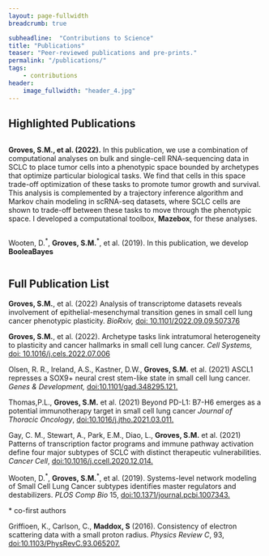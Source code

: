```yaml
---
layout: page-fullwidth
breadcrumb: true

subheadline:  "Contributions to Science"
title: "Publications"
teaser: "Peer-reviewed publications and pre-prints."
permalink: "/publications/"
tags:
    - contributions
header:
    image_fullwidth: "header_4.jpg"
---
```

## Highlighted Publications

<div class="row t30">
    <div class="medium-4 columns">
        <img src="{{ site.urlimg }}cell_sys.png" alt="">
    </div>
    <div class="medium-4 columns">
        <p><b>Groves, S.M., et al. (2022).</b> In this publication, we use a combination of computational analyses on bulk and single-cell RNA-sequencing data in SCLC to place tumor cells into a phenotypic space bounded by archetypes that optimize particular biological tasks. We find that cells in this space trade-off optimization of these tasks to promote tumor growth and survival. This analysis is complemented by a trajectory inference algorithm and Markov chain modeling in scRNA-seq datasets, where SCLC cells are shown to trade-off between these tasks to move through the phenotypic space. I developed a computational toolbox, <b>Mazebox</b>, for these analyses. </p>
    </div><!-- /.medium-4.columns -->
</div>
<div class="row t30">
    <div class="medium-4 columns">
        <img src="{{ site.urlimg }}ploscb.jpg" alt="">
    </div>
    <div class="medium-4 columns">
    <p>Wooten, D.<sup>*</sup>, <b>Groves, S.M.</b><sup>*</sup>, et al. (2019). In this publication, we develop <b>BooleaBayes</b></p>
    </div><!-- /.medium-4.columns -->
</div><!-- /.row -->

## Full Publication List

<p><b>Groves, S.M.</b>, et al. (2022) Analysis of transcriptome datasets reveals involvement of epithelial-mesenchymal transition genes in small cell lung cancer phenotypic plasticity. <i>BioRxiv,</i> <a href="https://www.biorxiv.org/content/10.1101/2022.09.09.507376v1">doi: 10.1101/2022.09.09.507376</a></p> 

<p> <b>Groves, S.M.</b>, et al. (2022). Archetype tasks link intratumoral heterogeneity to plasticity and cancer hallmarks in small cell lung cancer. <i>Cell Systems,</i> <a href="https://www.cell.com/cell-systems/fulltext/S2405-4712(22)00313-1?_returnURL=https%3A%2F%2Flinkinghub.elsevier.com%2Fretrieve%2Fpii%2FS2405471222003131%3Fshowall%3Dtrue">doi: 10.1016/j.cels.2022.07.006 </a></p>

<p>Olsen, R. R., Ireland, A.S., Kastner, D.W., <b>Groves, S.M.</b> et al.
(2021) ASCL1 represses a SOX9+ neural crest stem-like state in small cell lung cancer. <i>Genes & Development,</i> <a href="http://genesdev.cshlp.org/content/35/11-12/847.short">doi:10.1101/gad.348295.121.</a></p>

 <p>Thomas,P.L., <b>Groves, S.M.</b> et al.
(2021) Beyond PD-L1: B7-H6 emerges as a potential immunotherapy target in small cell lung cancer <i>Journal of Thoracic Oncology</i>, <a href="https://www.jto.org/article/S1556-0864(21)02066-9/pdf">doi:10.1016/j.jtho.2021.03.011.</a></p>

<p>Gay, C. M., Stewart, A., Park, E.M., Diao, L., <b>Groves, S.M.</b> et al.
(2021) Patterns of transcription factor programs and immune pathway
activation define four major subtypes of SCLC with distinct therapeutic
vulnerabilities. <i>Cancer Cell</i>, <a href="https://www.sciencedirect.com/science/article/abs/pii/S1535610820306620?via%3Dihub">doi:10.1016/j.ccell.2020.12.014.</a></p>

<p>Wooten, D.<sup>*</sup>, <b>Groves, S.M.</b><sup>*</sup>, et al. (2019). Systems-level network
modeling of Small Cell Lung Cancer subtypes identifies master regulators
and destabilizers. <i>PLOS Comp Bio</i> 15,
 <a href="https://journals.plos.org/ploscompbiol/article?id=10.1371/journal.pcbi.1007343">doi:10.1371/journal.pcbi.1007343.</a></p> * co-first authors


<p>Griffioen, K., Carlson, C., <b>Maddox, S</b> (2016). Consistency of
electron scattering data with a small proton radius. <i>Physics Review C</i>,
93, <a href="https://journals.aps.org/prc/abstract/10.1103/PhysRevC.93.065207">doi:10.1103/PhysRevC.93.065207.</a></p>
